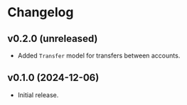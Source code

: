 # Changelog

## v0.2.0 (unreleased)

- Added `Transfer` model for transfers between accounts.

## v0.1.0 (2024-12-06)

- Initial release.
